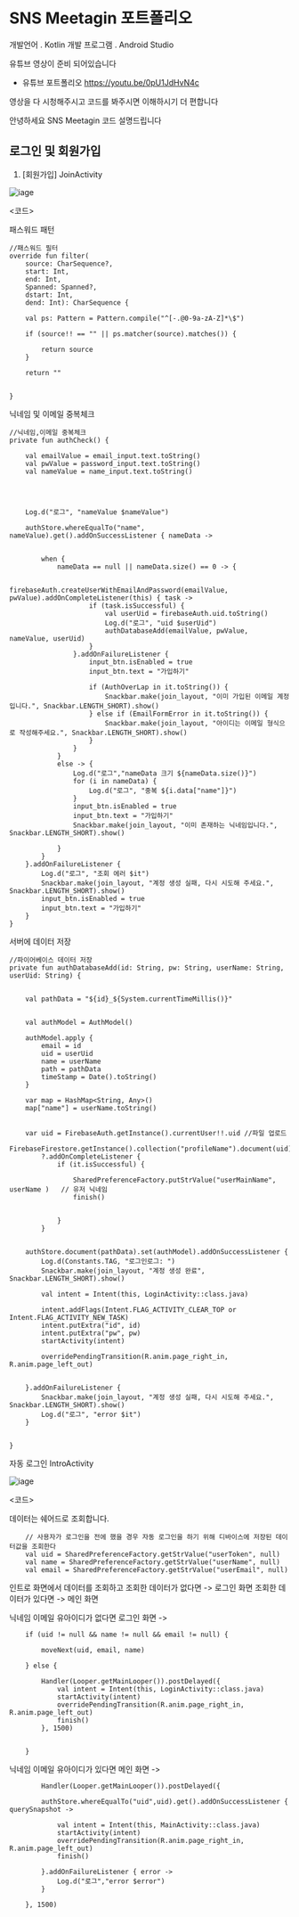 
SNS Meetagin 포트폴리오
=============

개발언어 . Kotlin
개발 프로그램 . Android Studio

유튜브 영상이 준비 되어있습니다 

* 유튜브 포트폴리오 <https://youtu.be/0pU1JdHvN4c>

영상을 다 시청해주시고 코드를 봐주시면 이해하시기 더 편합니다



안녕하세요 SNS Meetagin 코드 설명드립니다




로그인 및 회원가입
-------------
1. [회원가입] JoinActivity


![iage](https://im.ezgif.com/tmp/ezgif-1-bb5365f7829c.gif)

<코드>

패스워드 패턴

    //패스워드 필터
    override fun filter(
        source: CharSequence?,
        start: Int,
        end: Int,
        Spanned: Spanned?,
        dstart: Int,
        dend: Int): CharSequence {

        val ps: Pattern = Pattern.compile("^[-.@0-9a-zA-Z]*\$")

        if (source!! == "" || ps.matcher(source).matches()) {

            return source
        }

        return ""


    }
    
    
닉네임 및 이메일 중복체크    

    //닉네임,이메일 중복체크
    private fun authCheck() {

        val emailValue = email_input.text.toString()
        val pwValue = password_input.text.toString()
        val nameValue = name_input.text.toString()




        Log.d("로그", "nameValue $nameValue")

        authStore.whereEqualTo("name", nameValue).get().addOnSuccessListener { nameData ->


            when {
                nameData == null || nameData.size() == 0 -> {

                    firebaseAuth.createUserWithEmailAndPassword(emailValue, pwValue).addOnCompleteListener(this) { task ->
                        if (task.isSuccessful) {
                            val userUid = firebaseAuth.uid.toString()
                            Log.d("로그", "uid $userUid")
                            authDatabaseAdd(emailValue, pwValue, nameValue, userUid)
                        }
                    }.addOnFailureListener {
                        input_btn.isEnabled = true
                        input_btn.text = "가입하기"

                        if (AuthOverLap in it.toString()) {
                            Snackbar.make(join_layout, "이미 가입된 이메일 계정입니다.", Snackbar.LENGTH_SHORT).show()
                        } else if (EmailFormError in it.toString()) {
                            Snackbar.make(join_layout, "아이디는 이메일 형식으로 작성해주세요.", Snackbar.LENGTH_SHORT).show()
                        }
                    }
                }
                else -> {
                    Log.d("로그","nameData 크기 ${nameData.size()}")
                    for (i in nameData) {
                        Log.d("로그", "중복 ${i.data["name"]}")
                    }
                    input_btn.isEnabled = true
                    input_btn.text = "가입하기"
                    Snackbar.make(join_layout, "이미 존재하는 닉네임입니다.", Snackbar.LENGTH_SHORT).show()

                }
            }
        }.addOnFailureListener {
            Log.d("로그", "조회 에러 $it")
            Snackbar.make(join_layout, "계정 생성 실패, 다시 시도해 주세요.", Snackbar.LENGTH_SHORT).show()
            input_btn.isEnabled = true
            input_btn.text = "가입하기"
        }
    }
서버에 데이터 저장


    //파이어베이스 데이터 저장
    private fun authDatabaseAdd(id: String, pw: String, userName: String, userUid: String) {


        val pathData = "${id}_${System.currentTimeMillis()}"


        val authModel = AuthModel()

        authModel.apply {
            email = id
            uid = userUid
            name = userName
            path = pathData
            timeStamp = Date().toString()
        }

        var map = HashMap<String, Any>()
        map["name"] = userName.toString()


        var uid = FirebaseAuth.getInstance().currentUser!!.uid //파일 업로드
        FirebaseFirestore.getInstance().collection("profileName").document(uid).set(map)
            ?.addOnCompleteListener {
                if (it.isSuccessful) {

                    SharedPreferenceFactory.putStrValue("userMainName", userName )   // 유저 닉네임
                    finish()


                }
            }


        authStore.document(pathData).set(authModel).addOnSuccessListener {
            Log.d(Constants.TAG, "로그인로그: ")
            Snackbar.make(join_layout, "계정 생성 완료", Snackbar.LENGTH_SHORT).show()

            val intent = Intent(this, LoginActivity::class.java)

            intent.addFlags(Intent.FLAG_ACTIVITY_CLEAR_TOP or Intent.FLAG_ACTIVITY_NEW_TASK)
            intent.putExtra("id", id)
            intent.putExtra("pw", pw)
            startActivity(intent)

            overridePendingTransition(R.anim.page_right_in, R.anim.page_left_out)


        }.addOnFailureListener {
            Snackbar.make(join_layout, "계정 생성 실패, 다시 시도해 주세요.", Snackbar.LENGTH_SHORT).show()
            Log.d("로그", "error $it")
        }


    }
    
자동 로그인 IntroActivity

![iage](https://im.ezgif.com/tmp/ezgif-1-2c7aef175b07.gif)


<코드>

데이터는 쉐어드로 조회합니다.

        // 사용자가 로그인을 전에 했을 경우 자동 로그인을 하기 위해 디바이스에 저장된 데이터값을 조회한다
        val uid = SharedPreferenceFactory.getStrValue("userToken", null)
        val name = SharedPreferenceFactory.getStrValue("userName", null)
        val email = SharedPreferenceFactory.getStrValue("userEmail", null)
        
        
인트로 화면에서 데이터를 조회하고
조회한 데이터가 없다면 -> 로그인 화면
조회한 데이터가 있다면 -> 메인 화면


   닉네임 이메일 유아이디가 없다면 로그인 화면 ->
   
        if (uid != null && name != null && email != null) {

            moveNext(uid, email, name)

        } else {

            Handler(Looper.getMainLooper()).postDelayed({
                val intent = Intent(this, LoginActivity::class.java)
                startActivity(intent)
                overridePendingTransition(R.anim.page_right_in, R.anim.page_left_out)
                finish()
            }, 1500)


        }
        
  닉네임 이메일 유아이디가 있다면 메인 화면 ->
  
            Handler(Looper.getMainLooper()).postDelayed({

            authStore.whereEqualTo("uid",uid).get().addOnSuccessListener { querySnapshot ->

                val intent = Intent(this, MainActivity::class.java)
                startActivity(intent)
                overridePendingTransition(R.anim.page_right_in, R.anim.page_left_out)
                finish()

            }.addOnFailureListener { error ->
                Log.d("로그","error $error")
            }

        }, 1500)

  


